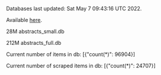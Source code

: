 Databases last updated: Sat May  7 09:43:16 UTC 2022. 

Available [here](https://github.com/cbeauhilton/ash-db/releases).


28M	abstracts_small.db

212M	abstracts_full.db

Current number of items in db:
[{"count(*)": 96904}]

Current number of scraped items in db:
[{"count(*)": 24707}]
